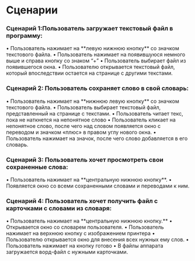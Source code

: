 <h1> Cценарии </h1>

<h3>Сценарий 1:Пользователь загружает текстовый файл в программу:</h3>
    •	Пользователь нажимает на **левую нижнюю кнопку** со значком текстового файла.
    •	Пользователь нажимает на появившуюся немного выше и справа кнопку со знаком “+”
    •	Пользователь выбирает файл из появившегося окна.
    •	Пользователю открывается текстовый файл, который впоследствии остается на странице с другими текстами.


<h3>Сценарий 2: Пользователь сохраняет слово в свой словарь:</h3>
    •	Пользователь нажимает на **нижнюю левую кнопку** со значком текстового файла.
    •	Пользователь выбирает текстовый файл, представленный на странице с текстами.
    •	Пользователь читает текс, пока не наткнется на непонятное слово
    •	Пользователь кликает на непонятное слово, после чего над словом появляется окно с переводом и значком «плюс» в правом углу нового окна.
    •	Пользователь нажимает на значок, после чего слово добавляется в его словарь.


<h3>Сценарий 3: Пользователь хочет просмотреть свои сохраненные слова:</h3>
    •	Пользователь нажимает на **центральную нижнюю кнопку**. 
    •	Появляется окно со всеми сохраненными словами и переводами к ним.


<h3>Сценарий 4: Пользователь хочет получить файл c карточками с словами из словаря:</h3>
    •	Пользователь нажимает на **центральную нижнюю кнопку.**
    •	Открывается окно со словарем пользователя.
    •	Пользователь нажимает на верхнюю кнопку с изображением принтера
    •	Пользователю открывается окно для внесения всех нужных ему слов.
    •	Пользователь нажимает на кнопку готово
    •	В файлы аппарата загружается ворд-файл с нужными карточками.
